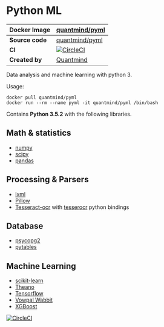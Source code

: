 # Python ML

**Docker Image**|[quantmind/pyml](https://hub.docker.com/r/quantmind/pyml/)
--- | ---
**Source code**|[quantmind/pyml](https://github.com/quantmind/pyml)
**CI**|[![CircleCI](https://circleci.com/gh/quantmind/pyml.svg?style=svg)](https://circleci.com/gh/quantmind/pyml)
**Created by**|[Quantmind](http://quantmind.com/)

Data analysis and machine learning with python 3.

Usage:
```
docker pull quantmind/pyml
docker run --rm --name pyml -it quantmind/pyml /bin/bash
```

Contains **Python 3.5.2** with the following libraries.

## Math & statistics

* [numpy](http://www.numpy.org/)
* [scipy](https://www.scipy.org/)
* [pandas](http://pandas.pydata.org/)

## Processing & Parsers

* [lxml](http://lxml.de/)
* [Pillow](https://python-pillow.org/)
* [Tesseract-ocr](https://github.com/tesseract-ocr/tesseract) with [tesserocr](https://github.com/sirfz/tesserocr) python bindings

## Database

* [psycopg2](http://initd.org/psycopg/docs/)
* [pytables](http://www.pytables.org/)

## Machine Learning

* [scikit-learn](http://scikit-learn.org)
* [Theano](https://github.com/Theano/Theano)
* [Tensorflow](https://www.tensorflow.org/)
* [Vowpal Wabbit](https://github.com/JohnLangford/vowpal_wabbit)
* [XGBoost](https://xgboost.readthedocs.io/en/latest/)


[![CircleCI](https://circleci.com/gh/quantmind/pyml.svg?style=svg)](https://circleci.com/gh/quantmind/pyml)
